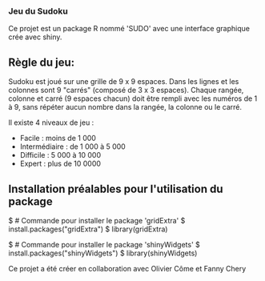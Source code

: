 ### Jeu du Sudoku
Ce projet est un package R nommé 'SUDO' avec une interface graphique crée avec shiny.



## Règle du jeu:
Sudoku est joué sur une grille de 9 x 9 espaces. Dans les lignes et les colonnes sont 9 "carrés" (composé de 3 x 3 espaces). 
Chaque rangée, colonne et carré (9 espaces chacun) doit être rempli avec les numéros de 1 à 9, sans répéter aucun nombre dans la rangée, la colonne ou le carré. 

Il existe 4 niveaux de jeu :
- Facile : moins de 1 000
- Intermédiaire : de 1 000 à 5 000
- Difficile : 5 000 à 10 000
- Expert : plus de 10 0000

## Installation préalables pour l'utilisation du package
$ # Commande pour installer le package 'gridExtra'
$ install.packages("gridExtra")
$ library(gridExtra)

$ # Commande pour installer le package 'shinyWidgets'
$ install.packages("shinyWidgets")
$ library(shinyWidgets)

Ce projet a été créer en collaboration avec Olivier Côme et Fanny Chery
